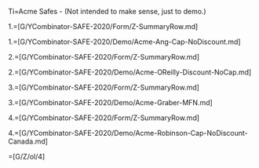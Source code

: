 Ti=Acme Safes - (Not intended to make sense, just to demo.)

1.=[G/YCombinator-SAFE-2020/Form/Z-SummaryRow.md]

1.=[G/YCombinator-SAFE-2020/Demo/Acme-Ang-Cap-NoDiscount.md]

2.=[G/YCombinator-SAFE-2020/Form/Z-SummaryRow.md]

2.=[G/YCombinator-SAFE-2020/Demo/Acme-OReilly-Discount-NoCap.md]

3.=[G/YCombinator-SAFE-2020/Form/Z-SummaryRow.md]

3.=[G/YCombinator-SAFE-2020/Demo/Acme-Graber-MFN.md]

4.=[G/YCombinator-SAFE-2020/Form/Z-SummaryRow.md]

4.=[G/YCombinator-SAFE-2020/Demo/Acme-Robinson-Cap-NoDiscount-Canada.md]

=[G/Z/ol/4]

